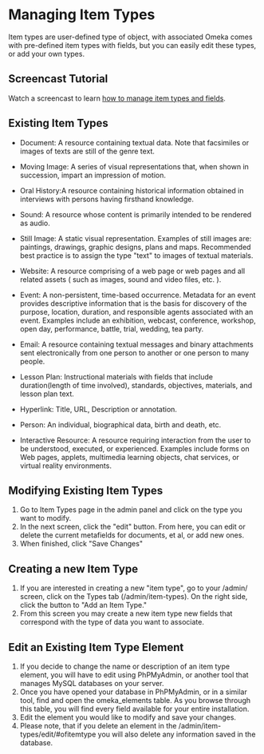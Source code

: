 
Managing Item Types
===================


Item types are user-defined type of object, with associated Omeka comes
with pre-defined item types with fields, but you can easily edit these
types, or add your own types.

Screencast Tutorial
-------------------------------------------------------------------------------

Watch a screencast to learn [how to manage item types and
fields](../files/movies/ItemTypesandFields1.0.mov).

Existing Item Types
-------------------------------------------------------------------------------

-   Document: A resource containing textual data. Note that facsimiles
    or images of texts are still of the genre text.



-   Moving Image: A series of visual representations that, when shown in
    succession, impart an impression of motion.



-   Oral History:A resource containing historical information obtained
    in interviews with persons having firsthand knowledge.



-   Sound: A resource whose content is primarily intended to be rendered
    as audio.



-   Still Image: A static visual representation. Examples of still
    images are: paintings, drawings, graphic designs, plans and maps.
    Recommended best practice is to assign the type "text" to images of
    textual materials.



-   Website: A resource comprising of a web page or web pages and all
    related assets ( such as images, sound and video files, etc. ).



-   Event: A non-persistent, time-based occurrence. Metadata for an
    event provides descriptive information that is the basis for
    discovery of the purpose, location, duration, and responsible agents
    associated with an event. Examples include an exhibition, webcast,
    conference, workshop, open day, performance, battle, trial, wedding,
    tea party.



-   Email: A resource containing textual messages and binary attachments
    sent electronically from one person to another or one person to
    many people.



-   Lesson Plan: Instructional materials with fields that include
    duration(length of time involved), standards, objectives, materials,
    and lesson plan text.



-   Hyperlink: Title, URL, Description or annotation.


-   Person: An individual, biographical data, birth and death, etc.



-   Interactive Resource: A resource requiring interaction from the user
    to be understood, executed, or experienced. Examples include forms
    on Web pages, applets, multimedia learning objects, chat services,
    or virtual reality environments.

Modifying Existing Item Types
---------------------------------------------------------------------------------------------------

1.  Go to Item Types page in the admin panel and click on the type you
    want to modify.
2.  In the next screen, click the "edit" button. From here, you can edit
    or delete the current metafields for documents, et al, or add
    new ones.
3.  When finished, click "Save Changes"

Creating a new Item Type
-----------------------------------------------------------------------------------------

1.  If you are interested in creating a new "item type", go to your
    /admin/ screen, click on the Types tab (/admin/item-types). On the
    right side, click the button to "Add an Item Type."
2.  From this screen you may create a new item type new fields that
    correspond with the type of data you want to associate.

Edit an Existing Item Type Element
-------------------------------------------------------------------------------------------------------------

1.  If you decide to change the name or description of an item type
    element, you will have to edit using PhPMyAdmin, or another tool
    that manages MySQL databases on your server.
2.  Once you have opened your database in PhPMyAdmin, or in a similar
    tool, find and open the omeka\_elements table. As you browse through
    this table, you will find every field available for your
    entire installation.
3.  Edit the element you would like to modify and save your changes.
4.  Please note, that if you delete an element in the
    /admin/item-types/edit/\#ofitemtype you will also delete any
    information saved in the database.

